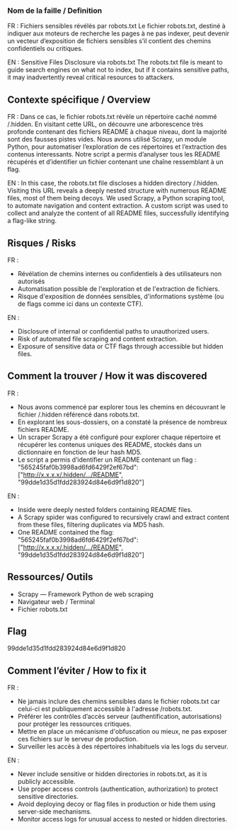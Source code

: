 ### Nom de la faille / Definition
FR : Fichiers sensibles révélés par robots.txt
Le fichier robots.txt, destiné à indiquer aux moteurs de recherche les pages à ne pas indexer, peut devenir un vecteur d’exposition de fichiers sensibles s’il contient des chemins confidentiels ou critiques.

EN : Sensitive Files Disclosure via robots.txt
The robots.txt file is meant to guide search engines on what not to index, but if it contains sensitive paths, it may inadvertently reveal critical resources to attackers.

## Contexte spécifique / Overview
FR :
Dans ce cas, le fichier robots.txt révèle un répertoire caché nommé /.hidden. En visitant cette URL, on découvre une arborescence très profonde contenant des fichiers README à chaque niveau, dont la majorité sont des fausses pistes vides.
Nous avons utilisé Scrapy, un module Python, pour automatiser l’exploration de ces répertoires et l’extraction des contenus interessants. Notre script a permis d’analyser tous les README récupérés et d’identifier un fichier contenant une chaîne ressemblant à un flag.

EN :
In this case, the robots.txt file discloses a hidden directory /.hidden. Visiting this URL reveals a deeply nested structure with numerous README files, most of them being decoys.
We used Scrapy, a Python scraping tool, to automate navigation and content extraction. A custom script was used to collect and analyze the content of all README files, successfully identifying a flag-like string.

## Risques / Risks
FR :
- Révélation de chemins internes ou confidentiels à des utilisateurs non autorisés
- Automatisation possible de l'exploration et de l'extraction de fichiers.
- Risque d'exposition de données sensibles, d'informations système (ou de flags comme ici dans un contexte CTF).

EN :
- Disclosure of internal or confidential paths to unauthorized users.
- Risk of automated file scraping and content extraction.
- Exposure of sensitive data or CTF flags through accessible but hidden files.


## Comment la trouver / How it was discovered
FR :
- Nous avons commencé par explorer tous les chemins en découvrant le fichier /.hidden référencé dans robots.txt.
- En explorant les sous-dossiers, on a constaté la présence de nombreux fichiers README.
- Un scraper Scrapy a été configuré pour explorer chaque répertoire et récupérer les contenus uniques des README, stockés dans un dictionnaire en fonction de leur hash MD5.
- Le script a permis d’identifier un README contenant un flag :
"565245faf0b3998ad6fd6429f2ef67bd": ["http://x.x.x.x/.hidden/.../README", "99dde1d35d1fdd283924d84e6d9f1d820"]

EN :
- Inside were deeply nested folders containing README files.
- A Scrapy spider was configured to recursively crawl and extract content from these files, filtering duplicates via MD5 hash.
- One README contained the flag:
"565245faf0b3998ad6fd6429f2ef67bd": ["http://x.x.x.x/.hidden/.../README", "99dde1d35d1fdd283924d84e6d9f1d820"]

## Ressources/ Outils
- Scrapy — Framework Python de web scraping
- Navigateur web / Terminal
- Fichier robots.txt

## Flag
99dde1d35d1fdd283924d84e6d9f1d820

## Comment l’éviter / How to fix it
FR :
- Ne jamais inclure des chemins sensibles dans le fichier robots.txt car celui-ci est publiquement accessible à l'adresse /robots.txt.
- Préférer les contrôles d’accès serveur (authentification, autorisations) pour protéger les ressources critiques.
- Mettre en place un mécanisme d'obfuscation ou mieux, ne pas exposer ces fichiers sur le serveur de production.
- Surveiller les accès à des répertoires inhabituels via les logs du serveur.

EN :
- Never include sensitive or hidden directories in robots.txt, as it is publicly accessible.
- Use proper access controls (authentication, authorization) to protect sensitive directories.
- Avoid deploying decoy or flag files in production or hide them using server-side mechanisms.
- Monitor access logs for unusual access to nested or hidden directories.
